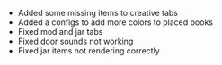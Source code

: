 - Added some missing items to creative tabs
- Added a configs to add more colors to placed books
- Fixed mod and jar tabs
- Fixed door sounds not working
- Fixed jar items not rendering correctly